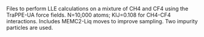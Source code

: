 Files to perform LLE calculations on a mixture of CH4 and CF4 using the TraPPE-UA force fields. N=10,000 atoms; KIJ=0.108 for CH4-CF4 interactions. Includes MEMC2-Liq moves to improve sampling.  Two impurity particles are used.
